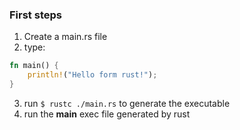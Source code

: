 ### First steps
1) Create a main.rs file
2)  type: 
```rust
fn main() {
    println!("Hello form rust!");
}
```

3) run ```$ rustc ./main.rs``` to generate the executable
4) run the **main** exec file generated by rust